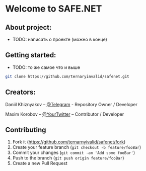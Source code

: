 # Welcome to SAFE.NET

## About project:
* TODO:  написать о проекте (можно в конце)

## Getting started:
* TODO:  то же самое что и выше
```sh
git clone https://github.com/ternaryinvalid/safenet.git
```


## Creators:

Daniil Khiznyakov – [@Telegram](https://t.me/dkhizn) - Repository Owner / Developer

Maxim Korobov – [@YourTwitter](https://t.me/mkorobovv) – Contributor / Developer

## Contributing

1. Fork it (<https://github.com/ternarnyivalid/safenet/fork>)
2. Create your feature branch (`git checkout -b feature/fooBar`)
3. Commit your changes (`git commit -am 'Add some fooBar'`)
4. Push to the branch (`git push origin feature/fooBar`)
5. Create a new Pull Request
